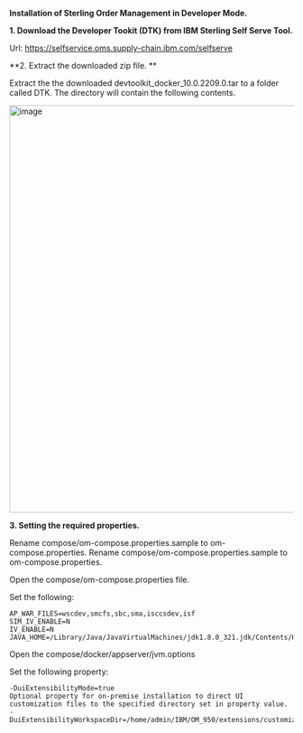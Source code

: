 **Installation of Sterling Order Management in Developer Mode.**

**1. Download the Developer Tookit (DTK) from IBM Sterling Self Serve Tool.**

Url: https://selfservice.oms.supply-chain.ibm.com/selfserve

**2. Extract the downloaded zip file. **

Extract the the downloaded devtoolkit_docker_10.0.2209.0.tar to a folder called DTK. The directory will contain the following contents.

<img width="721" alt="image" src="https://user-images.githubusercontent.com/93929892/205557005-006e3124-3605-493c-8407-a081940115fc.png">

**3. Setting the required properties.**

Rename compose/om-compose.properties.sample to om-compose.properties.
Rename compose/om-compose.properties.sample to om-compose.properties.

Open the compose/om-compose.properties file.

Set the following:
```PROP
AP_WAR_FILES=wscdev,smcfs,sbc,sma,isccsdev,isf
SIM_IV_ENABLE=N
IV_ENABLE=N
JAVA_HOME=/Library/Java/JavaVirtualMachines/jdk1.8.0_321.jdk/Contents/Home
```

Open the compose/docker/appserver/jvm.options

Set the following property:
```PROP
-DuiExtensibilityMode=true
Optional property for on-premise installation to direct UI customization files to the specified directory set in property value. 
-DuiExtensibilityWorkspaceDir=/home/admin/IBM/OM_950/extensions/customization 
```

